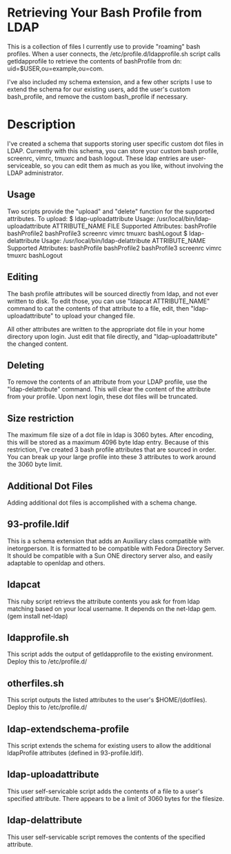 # Retrieving Your Bash Profile from LDAP

This is a collection of files I currently use to provide "roaming" bash profiles.  When a user connects, the /etc/profile.d/ldapprofile.sh script calls getldapprofile to retrieve the contents of bashProfile from dn: uid=$USER,ou=example,ou=com.

I've also included my schema extension, and a few other scripts I use to extend the schema for our existing users, add the user's custom bash_profile, and remove the custom bash_profile if necessary.

Description
===========
I've created a schema that supports storing user specific custom dot files in LDAP.  Currently with this schema, you can store your custom bash profile, screenrc, vimrc, tmuxrc and bash logout.  These ldap entries are user-serviceable, so you can edit them as much as you like, without involving the LDAP administrator.  

Usage
-----
Two scripts provide the "upload" and "delete" function for the supported attributes.  To upload:
    $ ldap-uploadattribute 
    Usage: /usr/local/bin/ldap-uploadattribute ATTRIBUTE_NAME FILE
    Supported Attributes:
     bashProfile
     bashProfile2
     bashProfile3
     screenrc
     vimrc
     tmuxrc
     bashLogout
    $ ldap-delattribute 
    Usage: /usr/local/bin/ldap-delattribute ATTRIBUTE_NAME
    Supported Attributes:
     bashProfile
     bashProfile2
     bashProfile3
     screenrc
     vimrc
     tmuxrc
     bashLogout

Editing
-------
The bash profile attributes will be sourced directly from ldap, and not ever written to disk.  To edit those, you can use "ldapcat ATTRIBUTE_NAME" command to cat the contents of that attribute to a file, edit, then "ldap-uploadattribute" to upload your changed file.

All other attributes are written to the appropriate dot file in your home directory upon login. Just edit that file directly, and "ldap-uploadattribute" the changed content.

Deleting
--------
To remove the contents of an attribute from your LDAP profile, use the "ldap-delattribute" command. This will clear the content of the attribute from your profile.  Upon next login, these dot files will be truncated.

Size restriction
----------------
The maximum file size of a dot file in ldap is 3060 bytes.  After encoding, this will be stored as a maximum 4096 byte ldap entry.  Because of this restriction, I've created 3 bash profile attributes that are sourced in order. You can break up your large profile into these 3 attributes to work around the 3060 byte limit.

Additional Dot Files
--------------------
Adding additional dot files is accomplished with a schema change. 


93-profile.ldif
---------------

This is a schema extension that adds an Auxiliary class compatible with inetorgperson. It is formatted to be compatible with Fedora Directory Server. It should be compatible with a Sun ONE directory server also, and easily adaptable to openldap and others.  

ldapcat
--------------

This ruby script retrievs the attribute contents you ask for from ldap matching based on your local username. It depends on the net-ldap gem. (gem install net-ldap)

ldapprofile.sh
--------------

This script adds the output of getldapprofile to the existing environment.  Deploy this to /etc/profile.d/

otherfiles.sh
--------------

This script outputs the listed attributes to the user's $HOME/(dotfiles).  Deploy this to /etc/profile.d/

ldap-extendschema-profile
------------------

This script extends the schema for existing users to allow the additional ldapProfile attributes (defined in 93-profile.ldif).

ldap-uploadattribute
---------------

This user self-servicable script adds the contents of a file to a user's specified attribute. There appears to be a limit of 3060 bytes for the filesize.

ldap-delattribute
---------------

This user self-servicable script removes the contents of the specified attribute.






